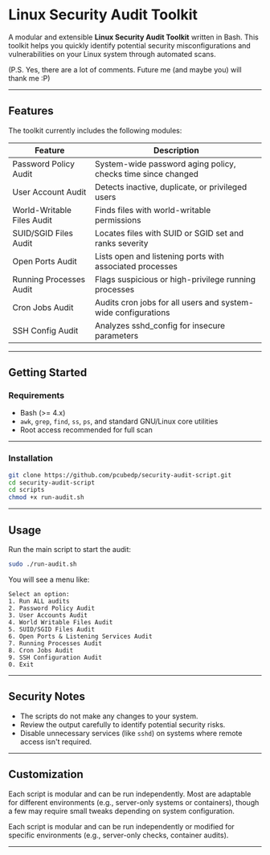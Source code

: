 # Linux Security Audit Toolkit

A modular and extensible **Linux Security Audit Toolkit** written in Bash. This toolkit helps you quickly identify potential security misconfigurations and vulnerabilities on your Linux system through automated scans.

(P.S. Yes, there are a lot of comments. Future me (and maybe you) will thank me :P)

---

## Features

The toolkit currently includes the following modules:

| Feature                        | Description                                                   |
|-------------------------------|---------------------------------------------------------------|
| Password Policy Audit       | System-wide password aging policy, checks time since changed  |
| User Account Audit          | Detects inactive, duplicate, or privileged users              |
| World-Writable Files Audit  | Finds files with world-writable permissions                   |
| SUID/SGID Files Audit       | Locates files with SUID or SGID set and ranks severity        |
| Open Ports Audit            | Lists open and listening ports with associated processes      |
| Running Processes Audit     | Flags suspicious or high-privilege running processes          |
| Cron Jobs Audit             | Audits cron jobs for all users and system-wide configurations |
| SSH Config Audit            | Analyzes sshd_config for insecure parameters                  |

---

## Getting Started

### Requirements

- Bash (>= 4.x)
- `awk`, `grep`, `find`, `ss`, `ps`, and standard GNU/Linux core utilities
- Root access recommended for full scan

---

### Installation

```bash
git clone https://github.com/pcubedp/security-audit-script.git
cd security-audit-script
cd scripts
chmod +x run-audit.sh
````

---

## Usage

Run the main script to start the audit:

```bash
sudo ./run-audit.sh
```

You will see a menu like:

```
Select an option:
1. Run ALL audits
2. Password Policy Audit
3. User Accounts Audit
4. World Writable Files Audit
5. SUID/SGID Files Audit
6. Open Ports & Listening Services Audit
7. Running Processes Audit
8. Cron Jobs Audit
9. SSH Configuration Audit
0. Exit
```

---

## Security Notes

* The scripts do not make any changes to your system.
* Review the output carefully to identify potential security risks.
* Disable unnecessary services (like `sshd`) on systems where remote access isn't required.

---

## Customization

Each script is modular and can be run independently. Most are adaptable for different environments (e.g., server-only systems or containers), though a few may require small tweaks depending on system configuration.





Each script is modular and can be run independently or modified for specific environments (e.g., server-only checks, container audits).

---

